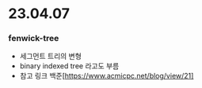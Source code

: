 # 23.04.07

### fenwick-tree
- 세그먼트 트리의 변형
- binary indexed tree 라고도 부름
- 참고 링크 백준[https://www.acmicpc.net/blog/view/21]